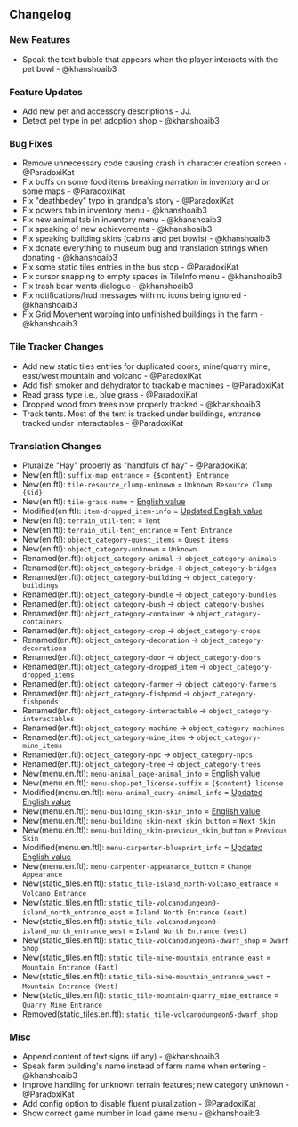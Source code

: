## Changelog

### New Features

- Speak the text bubble that appears when the player interacts with the pet bowl - @khanshoaib3 

### Feature Updates

- Add new pet and accessory descriptions - JJ.
- Detect pet type in pet adoption shop - @khanshoaib3 

### Bug Fixes

- Remove unnecessary code causing crash in character creation screen - @ParadoxiKat 
- Fix buffs on some food items breaking narration in inventory and on some maps - @ParadoxiKat 
- Fix "deathbedey" typo in grandpa's story - @ParadoxiKat 
- Fix powers tab in inventory menu - @khanshoaib3 
- Fix new animal tab in inventory menu - @khanshoaib3 
- Fix speaking of new achievements - @khanshoaib3 
- Fix speaking building skins (cabins and pet bowls) - @khanshoaib3 
- Fix donate everything to museum bug and translation strings when donating - @khanshoaib3 
- Fix some static tiles entries in the bus stop - @ParadoxiKat 
- Fix cursor snapping to empty spaces in TileInfo menu - @khanshoaib3 
- Fix trash bear wants dialogue - @khanshoaib3 
- Fix notifications/hud messages with no icons being ignored - @khanshoaib3 
- Fix Grid Movement warping into unfinished buildings in the farm - @khanshoaib3

### Tile Tracker Changes

- Add new static tiles entries for duplicated doors, mine/quarry mine, east/west mountain and volcano - @ParadoxiKat
- Add fish smoker and dehydrator to trackable machines - @ParadoxiKat
- Read grass type i.e., blue grass - @ParadoxiKat
- Dropped wood from trees now properly tracked - @khanshoaib3
- Track tents. Most of the tent is tracked under buildings, entrance tracked under interactables - @ParadoxiKat

### Translation Changes

- Pluralize "Hay" properly as "handfuls of hay" - @ParadoxiKat 
- New(en.ftl): `suffix-map_entrance` = `{$content} Entrance`
- New(en.ftl): `tile-resource_clump-unknown` = `Unknown Resource Clump {$id}`
- New(en.ftl): `tile-grass-name` = [English value](https://github.com/khanshoaib3/stardew-access/blob/50d43dbb8183042e6b59c391815598168dd37d92/stardew-access/i18n/en.ftl#L118-L126)
- Modified(en.ftl): `item-dropped_item-info` = [Updated English value](https://github.com/khanshoaib3/stardew-access/blob/50d43dbb8183042e6b59c391815598168dd37d92/stardew-access/i18n/en.ftl#L235-L240)
- New(en.ftl): `terrain_util-tent` = `Tent`
- New(en.ftl): `terrain_util-tent_entrance` = `Tent Entrance`
- New(en.ftl): `object_category-quest_items` = `Quest items`
- New(en.ftl): `object_category-unknown` = `Unknown`
- Renamed(en.ftl): `object_category-animal` -> `object_category-animals`
- Renamed(en.ftl): `object_category-bridge` -> `object_category-bridges`
- Renamed(en.ftl): `object_category-building` -> `object_category-buildings`
- Renamed(en.ftl): `object_category-bundle` -> `object_category-bundles`
- Renamed(en.ftl): `object_category-bush` -> `object_category-bushes`
- Renamed(en.ftl): `object_category-container` -> `object_category-containers`
- Renamed(en.ftl): `object_category-crop` -> `object_category-crops`
- Renamed(en.ftl): `object_category-decoration` -> `object_category-decorations`
- Renamed(en.ftl): `object_category-door` -> `object_category-doors`
- Renamed(en.ftl): `object_category-dropped_item` -> `object_category-dropped_items`
- Renamed(en.ftl): `object_category-farmer` -> `object_category-farmers`
- Renamed(en.ftl): `object_category-fishpond` -> `object_category-fishponds`
- Renamed(en.ftl): `object_category-interactable` -> `object_category-interactables`
- Renamed(en.ftl): `object_category-machine` -> `object_category-machines`
- Renamed(en.ftl): `object_category-mine_item` -> `object_category-mine_items`
- Renamed(en.ftl): `object_category-npc` -> `object_category-npcs`
- Renamed(en.ftl): `object_category-tree` -> `object_category-trees`
- New(menu.en.ftl): `menu-animal_page-animal_info` = [English value](https://github.com/khanshoaib3/stardew-access/blob/50d43dbb8183042e6b59c391815598168dd37d92/stardew-access/i18n/menu.en.ftl#L228-L238)
- New(menu.en.ftl): `menu-shop-pet_license-suffix` = `{$content} license`
- Modified(menu.en.ftl): `menu-animal_query-animal_info` = [Updated English value](https://github.com/khanshoaib3/stardew-access/blob/50d43dbb8183042e6b59c391815598168dd37d92/stardew-access/i18n/menu.en.ftl#L329-L345)
- New(menu.en.ftl): `menu-building_skin-skin_info` = [English value](https://github.com/khanshoaib3/stardew-access/blob/50d43dbb8183042e6b59c391815598168dd37d92/stardew-access/i18n/menu.en.ftl#L359-L380)
- New(menu.en.ftl): `menu-building_skin-next_skin_button` = `Next Skin`
- New(menu.en.ftl): `menu-building_skin-previous_skin_button` = `Previous Skin`
- Modified(menu.en.ftl): `menu-carpenter-blueprint_info` = [Updated English value](https://github.com/khanshoaib3/stardew-access/blob/50d43dbb8183042e6b59c391815598168dd37d92/stardew-access/i18n/menu.en.ftl#L386-L390)
- New(menu.en.ftl): `menu-carpenter-appearance_button` = `Change Appearance`
- New(static_tiles.en.ftl): `static_tile-island_north-volcano_entrance` = `Volcano Entrance`
- New(static_tiles.en.ftl): `static_tile-volcanodungeon0-island_north_entrance_east` = `Island North Entrance (east)`
- New(static_tiles.en.ftl): `static_tile-volcanodungeon0-island_north_entrance_west` = `Island North Entrance (west)`
- New(static_tiles.en.ftl): `static_tile-volcanodungeon5-dwarf_shop` = `Dwarf Shop`
- New(static_tiles.en.ftl): `static_tile-mine-mountain_entrance_east` = `Mountain Entrance (East)`
- New(static_tiles.en.ftl): `static_tile-mine-mountain_entrance_west` = `Mountain Entrance (West)`
- New(static_tiles.en.ftl): `static_tile-mountain-quarry_mine_entrance` = `Quarry Mine Entrance`
- Removed(static_tiles.en.ftl): `static_tile-volcanodungeon5-dwarf_shop`

### Misc

- Append content of text signs (if any) - @khanshoaib3 
- Speak farm building's name instead of farm name when entering - @khanshoaib3 
- Improve handling for unknown terrain features; new category unknown - @ParadoxiKat 
- Add config option to disable fluent pluralization - @ParadoxiKat 
- Show correct game number in load game menu - @khanshoaib3 

